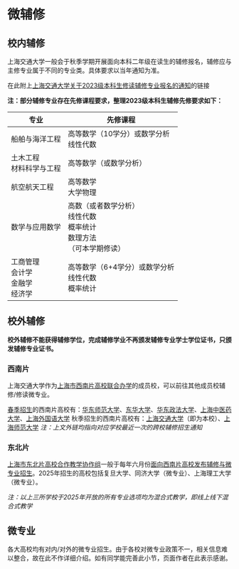 # 微辅修

## 校内辅修

上海交通大学一般会于秋季学期开展面向本科二年级在读生的辅修报名，辅修应与主修专业属于不同的专业类。具体要求以当年通知为准。

在此附上[上海交通大学关于2023级本科生修读辅修专业报名的通知](https://jwc.sjtu.edu.cn/info/1222/117081.htm)的链接

**注：部分辅修专业存在先修课程要求，整理2023级本科生辅修先修要求如下：**

|专业|先修课程|
|---|---|
|船舶与海洋工程|高等数学（10学分）或数学分析<br />线性代数|
|土木工程<br />材料科学与工程|高等数学（或数学分析）|
|航空航天工程|高等数学<br />大学物理|
|数学与应用数学|高数（或者数学分析）<br />线性代数<br />概率统计<br />数理方法<br />（可本学期修读）|
|工商管理<br />会计学<br />金融学<br />经济学|高等数学（6+4学分）或数学分析<br />线性代数<br />概率统计|

## 校外辅修

**校外辅修不能获得辅修学位，完成辅修学业不再颁发辅修专业学士学位证书，只颁发辅修专业证书。**

### 西南片

上海交通大学作为[上海市西南片高校联合办学](http://swuni.shec.edu.cn/)的成员校，可以前往其他成员校辅修/修读微专业。

[春季招生](http://swuni.shec.edu.cn/info/1003/5951.htm)的西南片高校有：[华东师范大学](https://bksy.ecnu.edu.cn/82/0a/c40503a688650/page.htm)、[东华大学](https://jw.dhu.edu.cn/2025/0521/c22080a361911/page.htm)、[华东政法大学](https://jwc.ecupl.edu.cn/fxbm/list.htm)、[上海中医药大学](http://swuni.shec.edu.cn/info/1003/5941.htm)、[上海外国语大学](http://www.newoaa.shisu.edu.cn/ff/bd/c6667a196541/page.htm)
秋季招生的西南片高校有：[上海交通大学](http://swuni.shec.edu.cn/info/1003/5611.htm)（即为本校）、[上海师范大学](http://swuni.shec.edu.cn/info/1003/5621.htm)
*注：上文外链均指向对应学校最近一次的跨校辅修招生通知*

### 东北片

[上海市东北片高校合作教学协作组](https://kxxfx2.shec.edu.cn/)一般于每年六月份[面向西南片高校发布辅修与微专业招生](https://kxxfx2.shec.edu.cn/notice_info/MTcwMA==)。2025年招生的高校包括复旦大学、同济大学（微专业）、上海理工大学（微专业）。

*注：以上三所学校于2025年开放的所有专业选项均为混合式教学，即线上线下混合式教学*

## 微专业

各大高校均有对内/对外的微专业招生。由于各校对微专业政策不一，相关信息难以整合，故在此不作详细介绍。如有同学能完善此小节，页面作者在此表示感谢。

